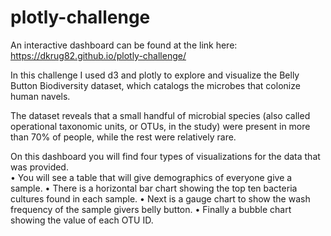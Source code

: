 # plotly-challenge

An interactive dashboard can be found at the link here: 
https://dkrug82.github.io/plotly-challenge/

In this challenge I used d3 and plotly to explore and visualize the Belly Button Biodiversity dataset, which catalogs the microbes that colonize human navels.

The dataset reveals that a small handful of microbial species (also called operational taxonomic units, or OTUs, in the study) were present in more than 70% of people, while the rest were relatively rare.

On this dashboard you will find four types of visualizations for the data that was provided. <br>
•	You will see a table that will give demographics of everyone give a sample.
•	There is a horizontal bar chart showing the top ten bacteria cultures found in each sample.
•	Next is a gauge chart to show the wash frequency of the sample givers belly button.
•	Finally a bubble chart showing the value of each OTU ID.
 
